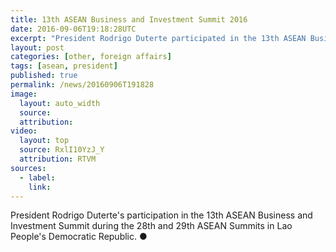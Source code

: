 ```yaml
---
title: 13th ASEAN Business and Investment Summit 2016
date: 2016-09-06T19:18:28UTC
excerpt: "President Rodrigo Duterte participated in the 13th ASEAN Business and Investment Summit during the 28th and 29th ASEAN Summits in Lao People's Democratic Republic."
layout: post
categories: [other, foreign affairs]
tags: [asean, president]
published: true
permalink: /news/20160906T191828
image:
  layout: auto_width
  source: 
  attribution: 
video:
  layout: top
  source: RxlI10YzJ_Y
  attribution: RTVM
sources:
  - label:
    link:
---
```


President Rodrigo Duterte's participation in the 13th ASEAN Business and Investment Summit during the 28th and 29th ASEAN Summits in Lao People's Democratic Republic.
&#x25cf;
